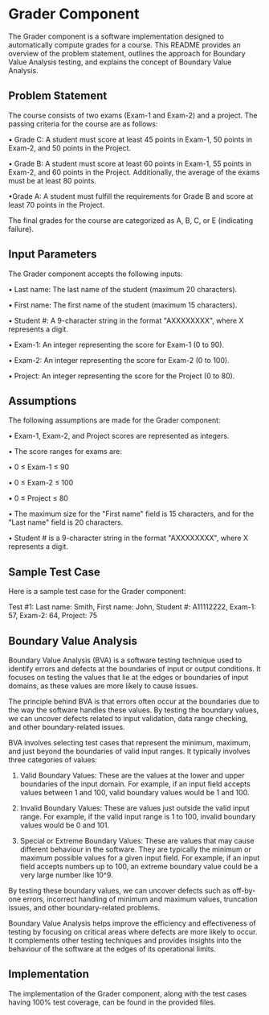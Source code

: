 
# Grader Component

The Grader component is a software implementation designed to automatically compute grades for a course. This README provides an overview of the problem statement, outlines the approach for Boundary Value Analysis testing, and explains the concept of Boundary Value Analysis.


## Problem Statement

The course consists of two exams (Exam-1 and Exam-2) and a project. The passing criteria for the course are as follows:

• Grade C: A student must score at least 45 points in Exam-1, 50 points in Exam-2, and 50 points in the Project.

• Grade B: A student must score at least 60 points in Exam-1, 55 points in Exam-2, and 60 points in the Project. Additionally, the average of the exams must be at least 80 points.

•Grade A: A student must fulfill the requirements for Grade B and score at least 70 points in the Project.

The final grades for the course are categorized as A, B, C, or E (indicating failure).

## Input Parameters

The Grader component accepts the following inputs:

•	Last name: The last name of the student (maximum 20 characters).

•	First name: The first name of the student (maximum 15 characters).

•	Student #: A 9-character string in the format "AXXXXXXXX", where X represents a digit.

•	Exam-1: An integer representing the score for Exam-1 (0 to 90).

•	Exam-2: An integer representing the score for Exam-2 (0 to 100).

•	Project: An integer representing the score for the Project (0 to 80).

## Assumptions

The following assumptions are made for the Grader component:

•	Exam-1, Exam-2, and Project scores are represented as integers.

•	The score ranges for exams are:

•	0 ≤ Exam-1 ≤ 90

•	0 ≤ Exam-2 ≤ 100

•	0 ≤ Project ≤ 80

•	The maximum size for the "First name" field is 15 characters, and for the "Last name" field is 20 characters.

•	Student # is a 9-character string in the format "AXXXXXXXX", where X represents a digit.

## Sample Test Case

Here is a sample test case for the Grader component:

Test #1:
Last name: Smith, First name: John, Student #: A11112222, Exam-1: 57, Exam-2: 64, Project: 75

## Boundary Value Analysis

Boundary Value Analysis (BVA) is a software testing technique used to identify errors and defects at the boundaries of input or output conditions. It focuses on testing the values that lie at the edges or boundaries of input domains, as these values are more likely to cause issues.

The principle behind BVA is that errors often occur at the boundaries due to the way the software handles these values. By testing the boundary values, we can uncover defects related to input validation, data range checking, and other boundary-related issues.

BVA involves selecting test cases that represent the minimum, maximum, and just beyond the boundaries of valid input ranges. It typically involves three categories of values:

1.	Valid Boundary Values: These are the values at the lower and upper boundaries of the input domain. For example, if an input field accepts values between 1 and 100, valid boundary values would be 1 and 100.

2.	Invalid Boundary Values: These are values just outside the valid input range. For example, if the valid input range is 1 to 100, invalid boundary values would be 0 and 101.

3.	Special or Extreme Boundary Values: These are values that may cause different behaviour in the software. They are typically the minimum or maximum possible values for a given input field. For example, if an input field accepts numbers up to 100, an extreme boundary value could be a very large number like 10^9.

By testing these boundary values, we can uncover defects such as off-by-one errors, incorrect handling of minimum and maximum values, truncation issues, and other boundary-related problems.

Boundary Value Analysis helps improve the efficiency and effectiveness of testing by focusing on critical areas where defects are more likely to occur. It complements other testing techniques and provides insights into the behaviour of the software at the edges of its operational limits.

## Implementation

The implementation of the Grader component, along with the test cases having 100% test coverage, can be found in the provided files.
